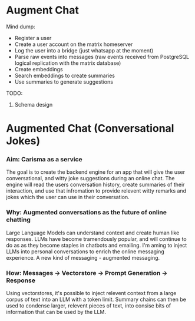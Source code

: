 # Augment Chat

Mind dump:
- Register a user
- Create a user account on the matrix homeserver
- Log the user into a bridge (just whatsapp at the moment)
- Parse raw events into messages (raw events received from PostgreSQL logical replication with the matrix database)
- Create embeddings
- Search embeddings to create summaries
- Use summaries to generate suggestions

TODO:
1. Schema design



# Augmented Chat (Conversational Jokes)

### Aim: Carisma as a service

The goal is to create the backend engine for an app that will give the user conversational, and witty joke suggestions during an online chat. The engine will read the users conversation history, create summaries of their interaction, and use that infromation to provide relevent witty remarks and jokes which the user can use in their conversation.

### Why: Augmented conversations as the future of online chatting

Large Language Models can understand context and create human like responses. LLMs have become tramendously popular, and will continue to do as as they become staples in chatbots and emailing. I'm aming to inject LLMs into personal conversations to enrich the online messaging experience. A new kind of messaging - augmented messaging.

### How: Messages -> Vectorstore -> Prompt Generation -> Response

Using vectorstores, it's possible to inject relevent context from a large corpus of text into an LLM with a token limit. Summary chains can then be used to condense larger, relevent pieces of text, into consise bits of information that can be used by the LLM.